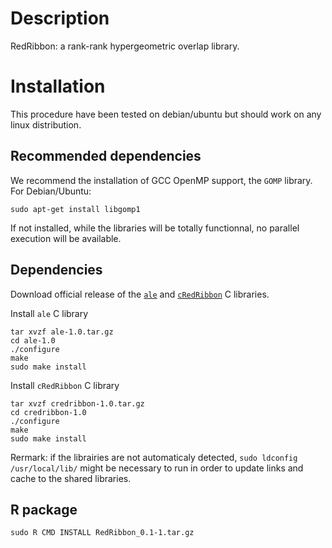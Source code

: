 # Description

RedRibbon: a rank-rank hypergeometric overlap library.

# Installation

This procedure have been tested on debian/ubuntu but should work on any linux distribution.

## Recommended dependencies

We recommend the installation of GCC OpenMP support, the `GOMP` library. For Debian/Ubuntu:

```
sudo apt-get install libgomp1
```

If not installed, while the libraries will be totally functionnal, no parallel execution will be available.

## Dependencies

Download official release of the [`ale`]( https://github.com/antpiron/ale) and
[`cRedRibbon`](https://github.com/antpiron/cRedRibbon) C libraries.


Install `ale` C library

```
tar xvzf ale-1.0.tar.gz
cd ale-1.0
./configure
make
sudo make install
```

Install `cRedRibbon` C library

```
tar xvzf credribbon-1.0.tar.gz
cd credribbon-1.0
./configure
make
sudo make install
```

Rermark: if the librairies are not automaticaly detected, `sudo ldconfig /usr/local/lib/` might be necessary to run in order to update links and cache to the shared libraries.

## R package

```
sudo R CMD INSTALL RedRibbon_0.1-1.tar.gz
```
